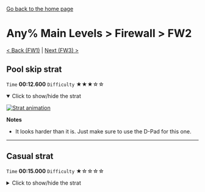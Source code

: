 [Go back to the home page](https://github.com/Doublevil/scbspeedrun)

# Any% Main Levels > Firewall > FW2

[< Back (FW1)](https://github.com/Doublevil/scbspeedrun/blob/main/levels/any_ml/FW/FW1.md) | [Next (FW3) >](https://github.com/Doublevil/scbspeedrun/blob/main/levels/any_ml/FW/FW3.md)

## Pool skip strat

`Time` **00:12.600** `Difficulty` ★★★☆☆
<details open>
  <summary>Click to show/hide the strat</summary>

  [![Strat animation](https://github.com/Doublevil/scbspeedrun/blob/main/media/levels/FW/FW2_PoolSkip.webp)](https://github.com/Doublevil/scbspeedrun/blob/main/media/levels/FW/FW2_PoolSkip.mp4?raw=true)

  **Notes**
  - It looks harder than it is. Just make sure to use the D-Pad for this one.
</details>

---
## Casual strat

`Time` **00:15.000** `Difficulty` ★☆☆☆☆
<details>
  <summary>Click to show/hide the strat</summary>

  [![Strat animation](https://github.com/Doublevil/scbspeedrun/blob/main/media/levels/FW/FW2_CasualStrat.webp)](https://github.com/Doublevil/scbspeedrun/blob/main/media/levels/FW/FW2_CasualStrat.mp4?raw=true)
</details>
